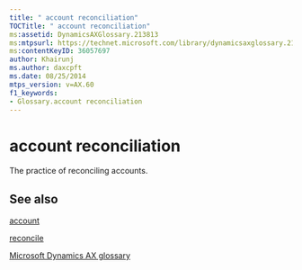 ```yaml
---
title: " account reconciliation"
TOCTitle: " account reconciliation"
ms:assetid: DynamicsAXGlossary.213813
ms:mtpsurl: https://technet.microsoft.com/library/dynamicsaxglossary.213813(v=AX.60)
ms:contentKeyID: 36057697
author: Khairunj
ms.author: daxcpft
ms.date: 08/25/2014
mtps_version: v=AX.60
f1_keywords:
- Glossary.account reconciliation
---
```


# account reconciliation

The practice of reconciling accounts.

## See also

[account](account.md)

[reconcile](reconcile.md)

[Microsoft Dynamics AX glossary](glossary/microsoft-dynamics-ax-glossary.md)

  


